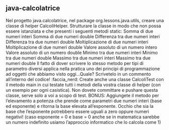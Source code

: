 ## java-calcolatrice

Nel progetto java.calcolatrice, nel package org.lessons.java.utils, creare una classe di helper CalcoliHelper.
Strutturare la classe in modo che non possa essere istanziata e che presenti i seguenti metodi static:
Somma di due numeri interi
Somma di due numeri double
Differenza tra due numeri interi
Differenza tra due numeri double
Moltiplicazione di due numeri interi
Moltiplicazione di due numeri double
Valore assoluto di un numero intero
Valore assoluto di un numero double
Minimo tra due numeri interi
Minimo tra due numeri double
Massimo tra due numeri interi
Massimo tra due numeri double
Il fatto di dover scrivere lo stesso metodo per tipi di parametro diversi applica nella pratica uno dei principi di programmazione ad oggetti che abbiamo visto oggi…Quale?
Scrivetelo in un commento all’interno del codice! :faccia_nerd:
Create anche una classe CalcoliTest con il metodo main in cui testate tutti i metodi della vostra classe di helper (con un esempio per ogni casistica).
Non dovete committare e pushare questa classe, serve solo a voi a scopo di test.
BONUS:
Aggiungete il metodo per l’elevamento a potenza che prende come parametri due numeri interi (base ed esponente) e ritorna la base elevata all’esponente.
Occhio che sia la base che l’esponente potrebbero essere uguali a zero oppure numeri negativi! (caso esponente = 0 e base = 0 anche se in matematica sarebbe un numero indefinito usiamo l’approccio informatico che lo calcola come 1)
